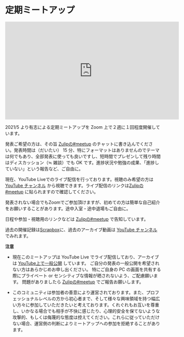 # 定期ミートアップ

<iframe width="560" height="315" src="https://www.youtube.com/embed/zA_Hy9E0cp4" title="YouTube video player" frameborder="0" allow="accelerometer; autoplay; clipboard-write; encrypted-media; gyroscope; picture-in-picture" allowfullscreen></iframe>

2021/5 より有志による定期ミートアップを Zoom 上で２週に１回程度開催しています。

発表ご希望の方は、その旨 [Zulipの#meetup](https://prog-lang-sys-ja.zulipchat.com/#narrow/stream/344423-meetup) のチャットに書き込んでください。発表時間は（だいたい） 15 分、特にフォーマットはありませんのでテーマは何でもあり、全部発表に使っても良いですし、短時間でプレゼンして残り時間はディスカッション（≒ 雑談）でも OK です。進捗状況や勉強の成果、「進捗していない」という報告など、ご自由に。

現在、YouTube Liveでのライブ配信を行っております。視聴のみ希望の方は [YouTube チャンネル](https://www.youtube.com/channel/UCgb02BlIypK-283D46-C3lw) から視聴できます。ライブ配信のリンクは[Zulipの#meetup](https://prog-lang-sys-ja.zulipchat.com/#narrow/stream/344423-meetup) に貼られますので確認してください。

発表されない場合でもZoomでご参加頂けますが、初めての方は簡単な自己紹介をお願いすることがあります。途中入室・途中退場もご自由に。

日程や参加・視聴用のリンクなどは [Zulipの#meetup](https://prog-lang-sys-ja.zulipchat.com/#narrow/stream/344423-meetup) で告知しています。

過去の開催記録は[Scrapbox](https://scrapbox.io/prog-lang-sys-ja/%E5%AE%9A%E6%9C%9F%E3%83%9F%E3%83%BC%E3%83%88%E3%82%A2%E3%83%83%E3%83%97)に、過去のアーカイブ動画は [YouTube チャンネル](https://www.youtube.com/channel/UCgb02BlIypK-283D46-C3lw) でみれます。

**注意**

- 現在このミートアップは YouTube Live でライブ配信しており、アーカイブは [YouTube上で一般公開](https://www.youtube.com/channel/UCgb02BlIypK-283D46-C3lw) しています。
  ご自分の発表の一般公開を希望されない方はあらかじめお申し出ください。
  特にご自身の PC の画面を共有する際にプライベート or センシティブな情報が晒されないよう、ご配慮願います。
  問題がありましたら [Zulipの#meetup](https://prog-lang-sys-ja.zulipchat.com/#narrow/stream/344423-meetup) でご報告お願いします。

- このコミュニティは参加者の善意により運営されております。また、プロフェッショナルレベルの方から初心者まで、そして様々な興味領域を持つ幅広い方々に参加していただきたいと考えております。くれぐれもお互いを尊重し、いかなる場合でも相手が不快に感じたり、心理的安全を保てないような攻撃的、もしくは侮蔑的な態度は控えてください。これらに従っていただけない場合、運営側の判断によりミートアップへの参加を拒絶することがあります。

